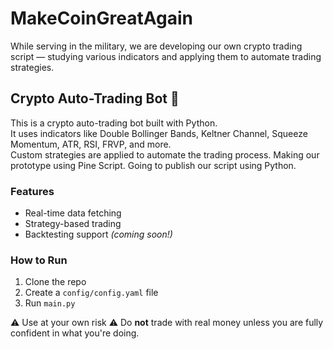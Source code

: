 # MakeCoinGreatAgain

While serving in the military, we are developing our own crypto trading script — studying various indicators and applying them to automate trading strategies.

## Crypto Auto-Trading Bot 🤖

This is a crypto auto-trading bot built with Python.  
It uses indicators like Double Bollinger Bands, Keltner Channel, Squeeze Momentum, ATR, RSI, FRVP, and more.  
Custom strategies are applied to automate the trading process.
Making our prototype using Pine Script. Going to publish our script using Python.

### Features
- Real-time data fetching
- Strategy-based trading
- Backtesting support *(coming soon!)*

### How to Run
1. Clone the repo
2. Create a `config/config.yaml` file
3. Run `main.py`

⚠️ Use at your own risk ⚠️
Do **not** trade with real money unless you are fully confident in what you're doing.
